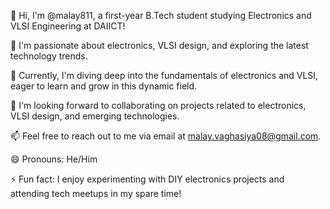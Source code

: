 👋 Hi, I'm @malay811, a first-year B.Tech student studying Electronics and VLSI Engineering at DAIICT!

👀 I'm passionate about electronics, VLSI design, and exploring the latest technology trends.

🌱 Currently, I'm diving deep into the fundamentals of electronics and VLSI, eager to learn and grow in this dynamic field.

💞️ I'm looking forward to collaborating on projects related to electronics, VLSI design, and emerging technologies.

📫 Feel free to reach out to me via email at malay.vaghasiya08@gmail.com.

😄 Pronouns: He/Him

⚡ Fun fact: I enjoy experimenting with DIY electronics projects and attending tech meetups in my spare time!

<!---
malay811/malay811 is a ✨ special ✨ repository because its `README.md` (this file) appears on your GitHub profile.
You can click the Preview link to take a look at your changes.
--->
